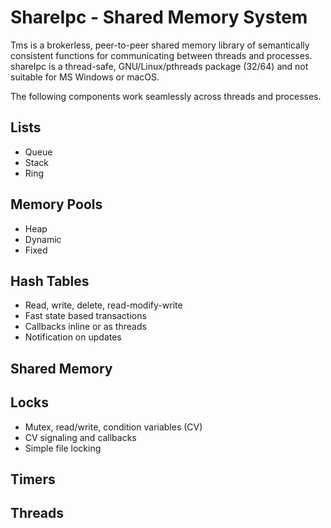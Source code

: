 # ShareIpc - Shared Memory System
Tms is a brokerless, peer-to-peer shared memory library of semantically consistent functions for communicating between threads and processes.  shareIpc is a thread-safe, GNU/Linux/pthreads package (32/64) and not suitable for MS Windows or macOS.

The following components work seamlessly across threads and processes. 

## Lists
  + Queue
  + Stack
  + Ring
  
## Memory Pools
  + Heap 
  + Dynamic
  + Fixed
  
## Hash Tables
  + Read, write, delete, read-modify-write
  + Fast state based transactions
  + Callbacks inline or as threads
  + Notification on updates
  
## Shared Memory

## Locks
+ Mutex, read/write, condition variables (CV)
+ CV signaling and callbacks
+ Simple file locking

## Timers

## Threads
  
  

